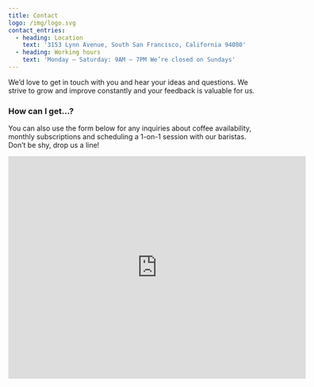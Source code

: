 ```yaml
---
title: Contact
logo: /img/logo.svg
contact_entries:
  - heading: Location
    text: '3153 Lynn Avenue, South San Francisco, California 94080'
  - heading: Working hours
    text: 'Monday – Saturday: 9AM – 7PM We’re closed on Sundays'
---
```

We’d love to get in touch with you and hear your ideas and
questions. We strive to grow and improve constantly and your feedback
is valuable for us.

<h3 class="f4 b lh-title mb2">How can I get…?</h3>

You can also use the form below for any inquiries about coffee
availability, monthly subscriptions and scheduling a 1-on-1 session
with our baristas. Don’t be shy, drop us a line!



<iframe src="https://www.google.com/maps/embed?pb=!1m18!1m12!1m3!1d2638.2793117799583!2d7.751728415735802!3d48.60449657926337!2m3!1f0!2f0!3f0!3m2!1i1024!2i768!4f13.1!3m3!1m2!1s0x4796c865fb279175%3A0x1d556422de50c77b!2s30+Rue+Neuve%2C+67300+Schiltigheim%2C+France!5e0!3m2!1sfr!2sat!4v1514557182847" width="600" height="450" frameborder="0" style="border:0" allowfullscreen></iframe>
